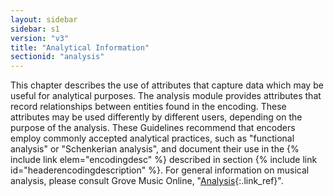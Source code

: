 ```yaml
---
layout: sidebar
sidebar: s1
version: "v3"
title: "Analytical Information"
sectionid: "analysis"
---
```


This chapter describes the use of attributes that capture data which may be useful
for
analytical purposes. The analysis module provides attributes that record relationships
between
entities found in the encoding. These attributes may be used differently by different
users,
depending on the purpose of the analysis. These Guidelines recommend that encoders
employ
commonly accepted analytical practices, such as "functional analysis" or "Schenkerian
analysis",
and document their use in the {% include link elem="encodingdesc" %} described in section {% include link id="headerencodingdescription" %}. For general information on musical analysis, please
consult Grove Music Online, "[Analysis](http://www.oxfordmusiconline.com/subscriber/article/grove/music/41862pg1#S41862.1){:.link_ref}".

